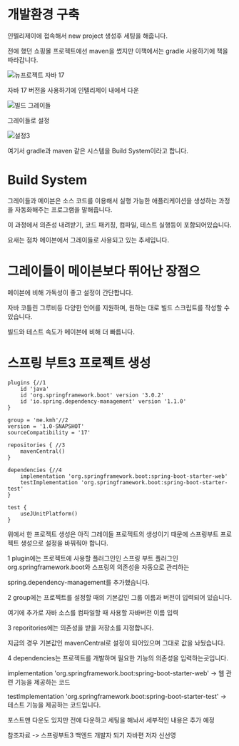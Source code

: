 개발환경 구축
===

인텔리제이에 접속해서 new project 생성후 세팅을 해줍니다.

전에 했던 쇼핑몰 프로젝트에선 maven을 썼지만 이책에서는 gradle 사용하기에 책을 따라갑니다.

![뉴프로젝트 자바 17](https://github.com/kmh0128/SpringBoot/assets/100178951/c7f2e681-c20f-4cfa-a07e-9b6635fcf304)

자바 17 버전을 사용하기에 인텔리제이 내에서 다운

![빌드 그레이들](https://github.com/kmh0128/SpringBoot/assets/100178951/64a789ca-9e92-4414-9af7-4d1dfc019803)

그레이들로 설정

![설정3](https://github.com/kmh0128/SpringBoot/assets/100178951/f6037426-8b3b-4252-8263-a8307cda3a37)

여기서 gradle과 maven 같은 시스템을 Build System이라고 합니다.

Build System
===

그레이들과 메이븐은 소스 코드를 이용해서 실행 가능한 애플리케이션을 생성하는 과정을 자동화해주는 프로그램을 말해줍니다.

이 과정에서 의존성 내려받기, 코드 패키징, 컴파일, 테스트 실행등이 포함되어있습니다.

요새는 점차 메이븐에서 그레이들로 사용되고 있는 추세입니다.

그레이들이 메이븐보다 뛰어난 장점으
===

메이븐에 비해 가독성이 좋고 설정이 간단합니다.

자바 코틀린 그루비등 다양한 언어를 지원하며, 원하는 대로 빌드 스크립트를 작성할 수 있습니다.

빌드와 테스트 속도가 메이븐에 비해 더 빠릅니다.

스프링 부트3 프로젝트 생성
====

    plugins {//1
        id 'java'
        id 'org.springframework.boot' version '3.0.2'
        id 'io.spring.dependency-management' version '1.1.0'
    }

    group = 'me.kmh'//2
    version = '1.0-SNAPSHOT'
    sourceCompatibility = '17'

    repositories { //3
        mavenCentral()
    }

    dependencies {//4
        implementation 'org.springframework.boot:spring-boot-starter-web'
        testImplementation 'org.springframework.boot:spring-boot-starter-test'
    }

    test {
        useJUnitPlatform()
    }

위에서 한 프로젝트 생성은 아직 그레이들 프로젝트의 생성이기 때문에 스프링부트 프로젝트 생성으로 설정을 바꿔줘야 합니다.

1 plugin에는 프로젝트에 사용할 플러그인인 스프링 부트 플러그인 org.springframework.boot와 스프링의 의존성을 자동으로 관리하는 

spring.dependency-management를 추가했습니다.

2 group에는 프로젝트를 설정할 때의 기본값인 그룹 이름과 버전이 입력되어 있습니다.

여기에 추가로 자바 소스를 컴파일할 때 사용할 자바버전 이름 입력

3 reporitories에는 의존성을 받을 저장소를 지정합니다.

지금의 경우 기본값인 mavenCentral로 설정이 되어있으며 그대로 값을 놔뒀습니다.

4 dependencies는 프로젝트를 개발하며 필요한 기능의 의존성을 입력하는곳입니다.

implementation 'org.springframework.boot:spring-boot-starter-web' -> 웹 관련 기능을 제공하는 코드

testImplementation 'org.springframework.boot:spring-boot-starter-test' -> 테스트 기능을 제공하는 코드입니다.

포스트맨 다운도 있지만 전에 다운하고 세팅을 해놔서 세부적인 내용은 추가 예정

참조자료 -> 스프링부트3 백엔드 개발자 되기 자바편 저자 신선영

